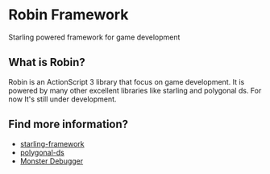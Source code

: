 Robin Framework
================================================
Starling powered framework for game development

What is Robin?
-----------------

Robin is an ActionScript 3 library that focus on game development. It is powered by many other excellent libraries like starling and polygonal ds. For now It's still under development.

Find more information?
------------------------------------------------

* [starling-framework](http://www.starling-framework.org)
* [polygonal-ds](http://lab.polygonal.de/)
* [Monster Debugger](http://demonsterdebugger.com/)
